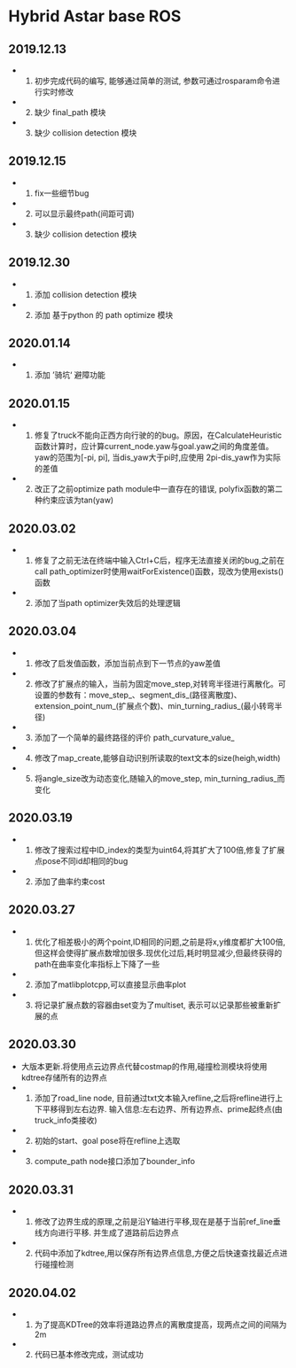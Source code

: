 # Hybrid Astar base ROS

## 2019.12.13
* 1. 初步完成代码的编写, 能够通过简单的测试, 参数可通过rosparam命令进行实时修改
* 2. 缺少 final_path 模块
* 3. 缺少 collision detection 模块

## 2019.12.15
* 1. fix一些细节bug
* 2. 可以显示最终path(间距可调)
* 3. 缺少 collision detection 模块


## 2019.12.30
* 1. 添加 collision detection 模块
* 2. 添加 基于python 的 path optimize 模块 

## 2020.01.14
* 1. 添加 ’骑坑‘ 避障功能

## 2020.01.15
* 1. 修复了truck不能向正西方向行驶的的bug。原因，在CalculateHeuristic函数计算时，应计算current_node.yaw与goal.yaw之间的角度差值。yaw的范围为[-pi, pi], 当dis_yaw大于pi时,应使用 2pi-dis_yaw作为实际的差值
* 2. 改正了之前optimize path module中一直存在的错误, polyfix函数的第二种约束应该为tan(yaw)

## 2020.03.02
* 1. 修复了之前无法在终端中输入Ctrl+C后，程序无法直接关闭的bug,之前在call path_optimizer时使用waitForExistence()函数，现改为使用exists()函数
* 2. 添加了当path optimizer失效后的处理逻辑

## 2020.03.04
* 1. 修改了启发值函数，添加当前点到下一节点的yaw差值
* 2. 修改了扩展点的输入，当前为固定move_step,对转弯半径进行离散化。可设置的参数有：move_step_、segment_dis_(路径离散度)、extension_point_num_(扩展点个数)、min_turning_radius_(最小转弯半径)
* 3. 添加了一个简单的最终路径的评价 path_curvature_value_
* 4. 修改了map_create,能够自动识别所读取的text文本的size(heigh,width)
* 5. 将angle_size改为动态变化,随输入的move_step, min_turning_radius_而变化

## 2020.03.19
* 1. 修改了搜索过程中ID_index的类型为uint64,将其扩大了100倍,修复了扩展点pose不同id却相同的bug
* 2. 添加了曲率约束cost

## 2020.03.27
* 1. 优化了相差极小的两个point,ID相同的问题,之前是将x,y维度都扩大100倍,但这样会使得扩展点数增加很多.现优化过后,耗时明显减少,但最终获得的path在曲率变化率指标上下降了一些
* 2. 添加了matlibplotcpp,可以直接显示曲率plot
* 3. 将记录扩展点数的容器由set变为了multiset, 表示可以记录那些被重新扩展的点

## 2020.03.30
* 大版本更新.将使用点云边界点代替costmap的作用,碰撞检测模块将使用kdtree存储所有的边界点
* 1. 添加了road_line node, 目前通过txt文本输入refline,之后将refline进行上下平移得到左右边界. 输入信息:左右边界、所有边界点、prime起终点(由truck_info类接收)
* 2. 初始的start、goal pose将在refline上选取
* 3. compute_path node接口添加了bounder_info

## 2020.03.31
* 1. 修改了边界生成的原理,之前是沿Y轴进行平移,现在是基于当前ref_line垂线方向进行平移. 并生成了道路前后边界点
* 2. 代码中添加了kdtree,用以保存所有边界点信息,方便之后快速查找最近点进行碰撞检测

## 2020.04.02
* 1. 为了提高KDTree的效率将道路边界点的离散度提高，现两点之间的间隔为2m
* 2. 代码已基本修改完成，测试成功